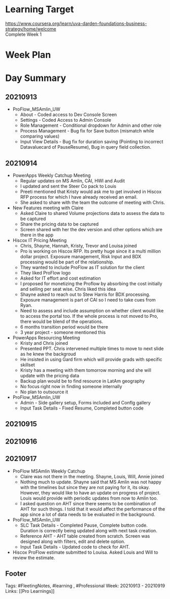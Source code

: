 # Learning Target  

https://www.coursera.org/learn/uva-darden-foundations-business-strategy/home/welcome  
Complete Week 1   
    

# Week Plan  

  

# Day Summary 
## 20210913
- ProFlow_MSAmlin_UW
	- About - Coded access to Dev Console Screen
	- Settings - Coded Access to Admin Console
	- Role Management - Conditional dropdown for Admin and other role
	- Process Management - Bug fix for Save button (mismatch while comparing values)
	- Input View Details - Bug fix for duration saving (Pointing to incorrect Datavaluecard of PauseResume), Bug in query field collection.

## 20210914
- PowerApps Weekly Catchup Meeting
	- Regular updates on MS Amlin, CAI, HWI and Audit
	- I updated and sent the Steer Co pack to Louis
	- Preeti mentioned that Kristy would ask me to get involved in Hiscox RFP process for which I have already received an email.
	- She asked to share with the team the outcome of meeting with Chris.
- New Features meeting with Claire
	- Asked Claire to shared Volume projections data to assess the data to be captured
	- Share the pricing data to be captured
	- Screen shared with her the dev version and other options which are there in the app
- Hiscox IT Pricing Meeting
	- Chris, Shayne, Hannah, Kristy, Trevor and Louisa joined
	- Pro is working on Hiscox RFP. Its pretty huge since it a multi million dollar project. Exposure management, Risk Input and BDX processing would be part of the relationship.
	- They wanted to include ProFlow as IT solution for the client
	- They liked ProFlow logo
	- Asked for IT effort and cost estimation
	- I proposed for monetizing the Proflow by absorbing the cost initially and selling per seat wise. Chris liked this idea
	- Shayne asked to reach out to Stew Harris for BDX processing. Exposure management is part of CAI so I need to take cues from Ryan.
	- Need to assess and include assumption on whether client would like to access the portal too. If the whole process is not moved to Pro, there would be blend of the operations.
	- 6 months transition period would be there
	- 3 year project - someone mentioned this
- PowerApps Resourcing Meeting
	- Kristy and Chris joined
	- Presented PPT. Chris intervened multiple times to move to next slide as he knew the backgroud
	- He insisted in using Gard firm which will provide grads with specific skillset
	- Kristy has a meeting with them tomorrow morning and she will update with the pricing data
	- Backup plan would be to find resource in LatAm geography
	- No focus right now in finding someone internally
	- No plan to outsource it
- ProFlow_MSAmlin_UW
	- Admin - Side gallery setup, Forms included and Conflg gallery
	- Input Task Details - Fixed Resume, Completed button code


## 20210915

## 20210916

## 20210917
- ProFlow MSAmlin Weekly Catchup
	- Claire was not there in the meeting. Shayne, Louis, Will, Annie joined
	- Nothing much to update. Shayne said that MS Amlin was not happy with the timelines but since they are not paying for it, its okay. However, they would like to have an update on progress of project. Louis would provide with periodic updates from now to Amlin too.
	- I asked question on AHT since there seems to be combination of AHT for such things. I told that it would affect the performance of the app since a lot of data needs to be evaluated in the background.
- ProFlow_MSAmlin_UW
	- SLC Task Details - Completed Pause, Complete button code. Duration is correctly being updated along with next task creation.
	- Reference AHT - AHT table created from scratch. Screen was designed along with filters, edit and delete option. 
	- Input Task Details - Updated code to check for AHT.
- Hiscox ProFlow estimate submitted to Louisa. Asked Louis and Will to review the estimate.


## Footer

Tags: #FleetingNotes, #learning , #Professional
Week: 20210913 - 20210919
Links: [[Pro Learnings]]

<!--
Comment - 
-->
<!--stackedit_data:
eyJoaXN0b3J5IjpbMTA5OTk3OTk5OSwyMDg2MTUwMDg5LC0xNz
Y3NzUyMjAzLC01MTE0MDY2NzYsLTU1MDk3MjE5NiwtMTA3MTM2
OTQ4MiwyOTg3MzEzMTUsNDgwMzc2OTc2XX0=
-->